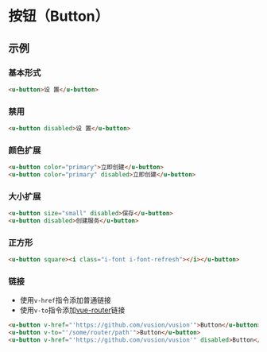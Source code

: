 # 按钮（Button）

## 示例
### 基本形式

``` html
<u-button>设 置</u-button>
```

### 禁用

``` html
<u-button disabled>设 置</u-button>
```

### 颜色扩展

``` html
<u-button color="primary">立即创建</u-button>
<u-button color="primary" disabled>立即创建</u-button>
```

### 大小扩展

``` html
<u-button size="small" disabled>保存</u-button>
<u-button disabled>创建服务</u-button>
```

### 正方形

``` html
<u-button square><i class="i-font i-font-refresh"></i></u-button>
```

### 链接

- 使用`v-href`指令添加普通链接
- 使用`v-to`指令添加[vue-router](https://router.vuejs.org)链接

``` html
<u-button v-href="'https://github.com/vusion/vusion'">Button</u-button>
<u-button v-to="'/some/router/path'">Button</u-button>
<u-button v-href="'https://github.com/vusion/vusion'" disabled>Button</u-button>
```
